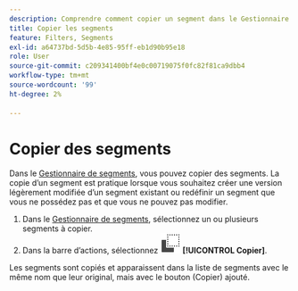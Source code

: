 ```yaml
---
description: Comprendre comment copier un segment dans le Gestionnaire de segments
title: Copier les segments
feature: Filters, Segments
exl-id: a64737bd-5d5b-4e85-95ff-eb1d90b95e18
role: User
source-git-commit: c209341400bf4e0c00719075f0fc82f81ca9dbb4
workflow-type: tm+mt
source-wordcount: '99'
ht-degree: 2%

---
```


# Copier des segments

Dans le [Gestionnaire de segments](seg-manage.md), vous pouvez copier des segments. La copie d’un segment est pratique lorsque vous souhaitez créer une version légèrement modifiée d’un segment existant ou redéfinir un segment que vous ne possédez pas et que vous ne pouvez pas modifier.

1. Dans le [Gestionnaire de segments](seg-manage.md), sélectionnez un ou plusieurs segments à copier.
1. Dans la barre d’actions, sélectionnez ![Copier](/help/assets/icons/Copy.svg) **[!UICONTROL Copier]**.

Les segments sont copiés et apparaissent dans la liste de segments avec le même nom que leur original, mais avec le bouton (Copier) ajouté.
